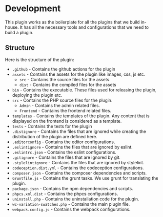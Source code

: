 # Development

This plugin works as the boilerplate for all the plugins that we build in-house. It has all the necessary tools and configurations that we need to build a plugin.


## Structure
Here is the structure of the plugin:


- `.github` - Contains the github actions for the plugin
- `assets` - Contains the assets for the plugin like images, css, js etc.
	- `src` - Contains the source files for the assets
	- `dist` - Contains the compiled files for the assets
- `bin` - Contains the executable. These files used for releasing the plugin, deploying the plugin etc.
- `src` - Contains the PHP source files for the plugin.
	- `Admin` - Contains the admin related files.
    - `Frontend` - Contains the frontend related files.
- `templates` - Contains the templates of the plugin. Any content that is displayed on the frontend is considered as a template.
- `tests` - Contains the tests for the plugin
- `.distignore` - Contains the files that are ignored while creating the distribution of the plugin are defined here.
- `.editorconfig` - Contains the editor configurations.
- `.eslintignore` - Contains the files that are ignored by eslint.
- `.eslintrc.json` - Contains the eslint configurations.
- `.gitignore` - Contains the files that are ignored by git.
- `.stylelintignore` - Contains the files that are ignored by stylelint.
- `codeception.dist.yml` - Contains the codeception configurations.
- `composer.json` - Contains the composer dependencies and scripts.
- `Gruntfile.js` - Contains the grunt tasks. We use grunt for translating the plugin.
- `package.json` - Contains the npm dependencies and scripts.
- `phpcs.xml.dist` - Contains the phpcs configurations.
- `uninstall.php` - Contains the uninstallation code for the plugin.
- `wc-variation-swatches.php` - Contains the main plugin file.
- `webpack.config.js` - Contains the webpack configurations.
